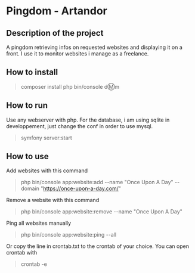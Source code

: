 # Pingdom - Artandor

## Description of the project
A pingdom retrieving infos on requested websites and displaying it on a front. I use it to monitor websites i manage as a freelance.

## How to install
> composer install
> php bin/console d:m:m

## How to run
Use any webserver with php. For the database, i am using sqlite in developpement, just change the conf in order to use mysql.

> symfony server:start

## How to use
Add websites with this command
> php bin/console app:website:add --name "Once Upon A Day" --domain "https://once-upon-a-day.com/"

Remove a website with this command
> php bin/console app:website:remove --name "Once Upon A Day"

Ping all websites manually
> php bin/console app:website:ping --all

Or copy the line in crontab.txt to the crontab of your choice. You can open crontab with
> crontab -e

